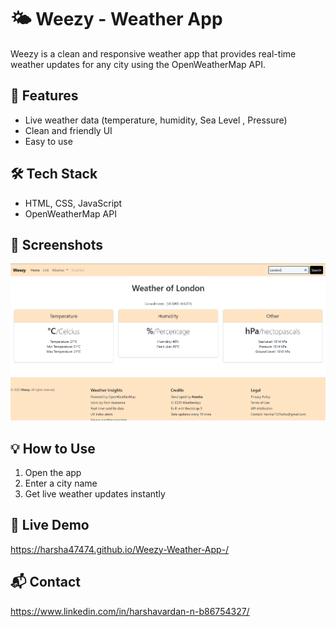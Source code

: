 # 🌤️ Weezy - Weather App

Weezy is a clean and responsive weather app that provides real-time weather updates for any city using the OpenWeatherMap API.

## 🚀 Features
- Live weather data (temperature, humidity, Sea Level , Pressure)
- Clean and friendly UI
- Easy to use

## 🛠 Tech Stack
- HTML, CSS, JavaScript
- OpenWeatherMap API

## 📸 Screenshots
![App Screenshot](assets/Screenshot.png)

## 💡 How to Use
1. Open the app
2. Enter a city name
3. Get live weather updates instantly

## 🔗 Live Demo
https://harsha47474.github.io/Weezy-Weather-App-/

## 📬 Contact
https://www.linkedin.com/in/harshavardan-n-b86754327/
